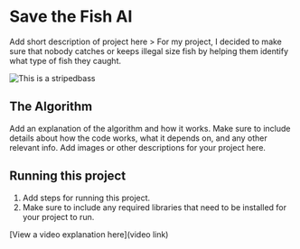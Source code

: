 # Save the Fish AI

 Add short description of project here > 
 For my project, I decided to make sure that nobody catches or keeps illegal size fish by helping them identify what type of fish they caught.

![This is a stripedbass](https://imgur.com/gallery/vRvd0)

## The Algorithm

Add an explanation of the algorithm and how it works. Make sure to include details about how the code works, what it depends on, and any other relevant info. Add images or other descriptions for your project here. 

## Running this project

1. Add steps for running this project.
2. Make sure to include any required libraries that need to be installed for your project to run.

[View a video explanation here](video link)
